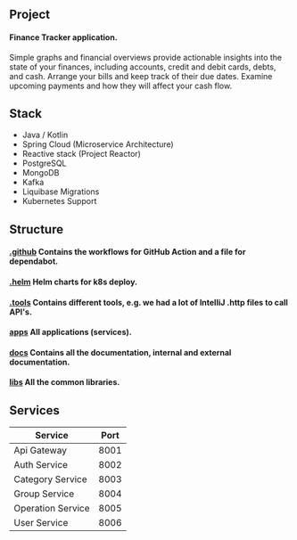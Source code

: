 ## Project
#### Finance Tracker application.
Simple graphs and financial overviews provide actionable insights into the state of your finances, including accounts, credit and debit cards, debts, and cash. Arrange your bills and keep track of their due dates. Examine upcoming payments and how they will affect your cash flow.
## Stack
- Java / Kotlin
- Spring Cloud (Microservice Architecture)
- Reactive stack (Project Reactor)
- PostgreSQL
- MongoDB
- Kafka
- Liquibase Migrations
- Kubernetes Support

## Structure
#### [.github](../.github) Contains the workflows for GitHub Action and a file for dependabot.
#### [.helm](../.helm) Helm charts for k8s deploy.
#### [.tools](../.tools) Contains different tools, e.g. we had a lot of IntelliJ .http files to call API's.
#### [apps](../apps) All applications (services).
#### [docs](../docs) Contains all the documentation, internal and external documentation.
#### [libs](../libs) All the common libraries.

## Services
| Service           | Port |
|-------------------|------|
| Api Gateway       | 8001 |
| Auth Service      | 8002 |
| Category Service  | 8003 |
| Group Service     | 8004 |
| Operation Service | 8005 |
| User Service      | 8006 |